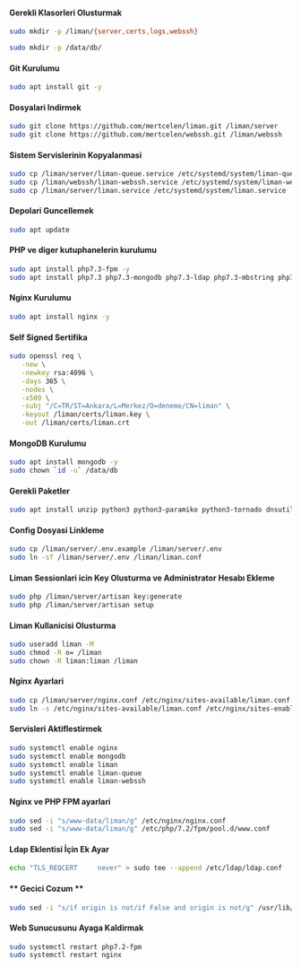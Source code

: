 #### Gerekli Klasorleri Olusturmak
```bash
sudo mkdir -p /liman/{server,certs,logs,webssh}

sudo mkdir -p /data/db/
```

#### Git Kurulumu
```bash
sudo apt install git -y
```
#### Dosyalari Indirmek
```bash
sudo git clone https://github.com/mertcelen/liman.git /liman/server
sudo git clone https://github.com/mertcelen/webssh.git /liman/webssh
```
#### Sistem Servislerinin Kopyalanmasi
```bash
sudo cp /liman/server/liman-queue.service /etc/systemd/system/liman-queue.service
sudo cp /liman/webssh/liman-webssh.service /etc/systemd/system/liman-webssh.service
sudo cp /liman/server/liman.service /etc/systemd/system/liman.service
```
#### Depolari Guncellemek
```bash
sudo apt update
```
#### PHP ve diger kutuphanelerin kurulumu
```bash
sudo apt install php7.3-fpm -y
sudo apt install php7.3 php7.3-mongodb php7.3-ldap php7.3-mbstring php7.3-xml php7.3-zip php7.3-simplexml php7.3-ssh2 -y
```
#### Nginx Kurulumu
```bash
sudo apt install nginx -y
```
#### Self Signed Sertifika
```bash
sudo openssl req \
   -new \
   -newkey rsa:4096 \
   -days 365 \
   -nodes \
   -x509 \
   -subj "/C=TR/ST=Ankara/L=Merkez/O=deneme/CN=liman" \
   -keyout /liman/certs/liman.key \
   -out /liman/certs/liman.crt
```
#### MongoDB Kurulumu
```bash
sudo apt install mongodb -y
sudo chown `id -u` /data/db
```
#### Gerekli Paketler
```bash
sudo apt install unzip python3 python3-paramiko python3-tornado dnsutils -y
```
#### Config Dosyasi Linkleme
```bash
sudo cp /liman/server/.env.example /liman/server/.env
sudo ln -sf /liman/server/.env /liman/liman.conf
```
#### Liman Sessionlari icin Key Olusturma ve Administrator Hesabı Ekleme
```bash
sudo php /liman/server/artisan key:generate
sudo php /liman/server/artisan setup
```
#### Liman Kullanicisi Olusturma
```bash
sudo useradd liman -M
sudo chmod -R o= /liman
sudo chown -R liman:liman /liman
```
#### Nginx Ayarlari
```bash
sudo cp /liman/server/nginx.conf /etc/nginx/sites-available/liman.conf
sudo ln -s /etc/nginx/sites-available/liman.conf /etc/nginx/sites-enabled/liman.conf
```
#### Servisleri Aktiflestirmek
```bash
sudo systemctl enable nginx
sudo systemctl enable mongodb
sudo systemctl enable liman
sudo systemctl enable liman-queue
sudo systemctl enable liman-webssh
```
#### Nginx ve PHP FPM ayarlari
```bash
sudo sed -i "s/www-data/liman/g" /etc/nginx/nginx.conf
sudo sed -i "s/www-data/liman/g" /etc/php/7.2/fpm/pool.d/www.conf
```
#### Ldap Eklentisi İçin Ek Ayar
```bash
echo "TLS_REQCERT     never" > sudo tee --append /etc/ldap/ldap.conf
```

#### ** Gecici Cozum **
```bash
sudo sed -i "s/if origin is not/if False and origin is not/g" /usr/lib/python3/dist-packages/tornado/websocket.py
```
#### Web Sunucusunu Ayaga Kaldirmak
```bash
sudo systemctl restart php7.2-fpm
sudo systemctl restart nginx
```
